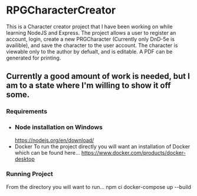 # RPGCharacterCreator

This is a Character creator project that I have been working on while learning NodeJS and Express. The project allows a user to register an account, login, create a new PRGCharacter
(Currently only DnD-5e is availible), and save the character to the user account. The character is viewable only to the author by defualt, and is editable. 
A PDF can be generated for printing.

Currently a good amount of work is needed, but I am to a state where I'm willing to show it off some.
---
### Requirements
- ### Node installation on Windows
  https://nodejs.org/en/download/
- Docker
  To run the project directly you will want an installation of Docker which can be found here...
  https://www.docker.com/products/docker-desktop
  
### Running Project
  From the directory you will want to run...
  npm ci
  docker-compose up --build
  
